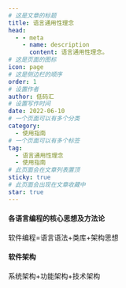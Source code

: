 ```yaml
---
# 这是文章的标题
title: 语言通用性理念
head:
  - - meta
    - name: description
      content: 语言通用性理念。
# 这是页面的图标
icon: page
# 这是侧边栏的顺序
order: 1
# 设置作者
author: 低码汇
# 设置写作时间
date: 2022-06-10
# 一个页面可以有多个分类
category:
  - 使用指南
# 一个页面可以有多个标签
tag:
  - 语言通用性理念
  - 使用指南
# 此页面会在文章列表置顶
sticky: true
# 此页面会出现在文章收藏中
star: true
---
```


#### **各语言编程的核心思想及方法论**
软件编程=语言语法+类库+架构思想

#### **软件架构**
系统架构+功能架构+技术架构
